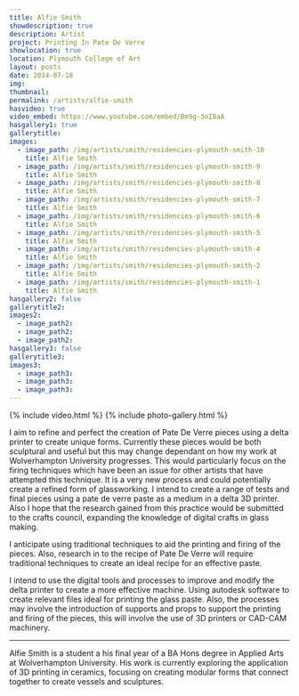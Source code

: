 ```yaml
---
title: Alfie Smith
showdescription: true
description: Artist
project: Printing In Pate De Verre
showlocation: true
location: Plymouth College of Art 
layout: posts
date: 2014-07-18
img: 
thumbnail: 
permalink: /artists/alfie-smith
hasvideo: true
video_embed: https://www.youtube.com/embed/Bm9g-3oI8aA
hasgallery1: true   
gallerytitle: 
images:
  - image_path: /img/artists/smith/residencies-plymouth-smith-10
    title: Alfie Smith
  - image_path: /img/artists/smith/residencies-plymouth-smith-9
    title: Alfie Smith
  - image_path: /img/artists/smith/residencies-plymouth-smith-8
    title: Alfie Smith
  - image_path: /img/artists/smith/residencies-plymouth-smith-7
    title: Alfie Smith
  - image_path: /img/artists/smith/residencies-plymouth-smith-6
    title: Alfie Smith
  - image_path: /img/artists/smith/residencies-plymouth-smith-5
    title: Alfie Smith    
  - image_path: /img/artists/smith/residencies-plymouth-smith-4
    title: Alfie Smith  
  - image_path: /img/artists/smith/residencies-plymouth-smith-2
    title: Alfie Smith 
  - image_path: /img/artists/smith/residencies-plymouth-smith-1
    title: Alfie Smith                           
hasgallery2: false       
gallerytitle2:  
images2:
  - image_path2: 
  - image_path2: 
  - image_path2: 
hasgallery3: false    
gallerytitle3:  
images3:
  - image_path3: 
  - image_path3: 
  - image_path3:    
---
```


{% include video.html %}
{% include photo-gallery.html %}

I aim to refine and perfect the creation of Pate De Verre pieces using a delta printer to create unique forms. Currently these pieces would be both sculptural and useful but this may change dependant on how my work at Wolverhampton University progresses. 
This would particularly focus on the firing techniques which have been an issue for other artists that have attempted this technique. It is a very new process and could potentially create a refined form of glassworking. I intend to create a range of tests and final pieces using a pate de verre paste as a medium in a delta 3D printer. Also I hope that the research gained from this practice would be submitted to the crafts council, expanding the knowledge of digital crafts in glass making.

I anticipate using traditional techniques to aid the printing and firing of the pieces. Also, research in to the recipe of Pate De Verre will require traditional techniques to create an ideal recipe for an effective paste.

I intend to use the digital tools and processes to improve and modify the delta printer to create a more effective machine. Using autodesk software to create relevant files ideal for printing the glass paste. Also, the processes may involve the introduction of supports and props to support the printing and firing of the pieces, this will involve the use of 3D printers or CAD-CAM machinery.

-------
 
Alfie Smith is a student a his final year of a BA Hons degree in Applied Arts at Wolverhampton University. His work is currently exploring the application of 3D printing in ceramics, focusing on creating modular forms that connect together to create vessels and sculptures.








